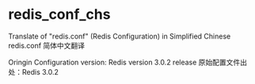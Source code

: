 # redis_conf_chs
Translate of "redis.conf" (Redis Configuration) in Simplified Chinese
redis.conf 简体中文翻译

Oringin Configuration version: Redis version 3.0.2 release 
原始配置文件出处：Redis 3.0.2
